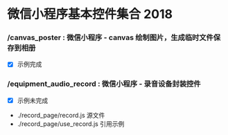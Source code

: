 # 微信小程序基本控件集合 2018

###  /canvas_poster : 微信小程序 - canvas 绘制图片，生成临时文件保存到相册

- [x] 示例完成

### /equipment_audio_record : 微信小程序 - 录音设备封装控件

- [x] 示例未完成

- ./record_page/record.js 源文件
- ./record_page/use_record.js 引用示例